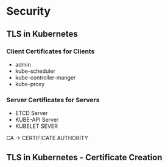 # Security

## TLS in Kubernetes

### Client Certificates for Clients
- admin
- kube-scheduler
- kube-controller-manger
- kube-proxy

### Server Certificates for Servers
- ETCD Server
- KUBE-API Server
- KUBELET SEVER

CA -> CERTIFICATE AUTHORITY

## TLS in Kubernetes - Certificate Creation
